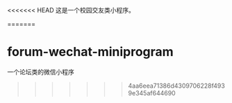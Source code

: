 <<<<<<< HEAD
这是一个校园交友类小程序。


=======
# forum-wechat-miniprogram
一个论坛类的微信小程序
>>>>>>> 4aa6eea71386d4309706228f4939e345af644690
